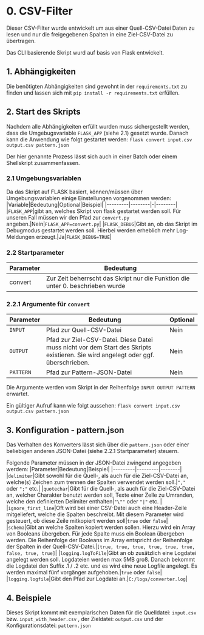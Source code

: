 # 0. CSV-Filter
Dieser CSV-Filter wurde entwickelt um aus einer Quell-CSV-Datei Daten zu lesen und nur die freigegebenen Spalten in eine Ziel-CSV-Datei zu übertragen.

Das CLI basierende Skript wurd auf basis von Flask entwickelt.

## 1. Abhängigkeiten
Die benötigten Abhängigkeiten sind gewohnt in der `requirements.txt` zu finden und lassen sich mit `pip install -r requirements.txt` erfüllen.

## 2. Start des Skripts
Nachdem alle Abhängigkeiten erfüllt wurden muss sichergestellt werden, dass die Umgebugsvariable `FLASK_APP` (siehe 2.1) gesetzt wurde. Danach kann die Anwendung wie folgt gestartet werden: `flask convert input.csv output.csv pattern.json`

Der hier genannte Prozess lässt sich auch in einer Batch oder einem Shellskript zusammenfassen.

### 2.1 Umgebungsvariablen
Da das Skript auf FLASK basiert, können/müssen über Umgebungsvariablen einige Einstellungen vorgenommen werden:
|Variable|Bedeutung|Optional|Beispiel|
|---------|--------|-|--------|
|`FLASK_APP`|gibt an, welches Skript von flask gestartet werden soll. Für unseren Fall müssen wir den Pfad zur `convert.py` angeben.|Nein|`FLASK_APP=convert.py`|
|`FLASK_DEBUG`|Gibt an, ob das Skript im Debugmodus gestartet werden soll. Hierbei werden erheblich mehr Log-Meldungen erzeugt.|Ja|`FLASK_DEBUG=TRUE`|

### 2.2 Startparameter
|Parameter|Bedeutung|
|---------|---------|
|convert  | Zur Zeit beherrscht das Skript nur die Funktion die unter 0. beschrieben wurde|

### 2.2.1 Argumente für `convert` 
|Parameter|Bedeutung|Optional|
|---------|---------|--------|
|`INPUT`|Pfad zur Quell-CSV-Datei|Nein|
|`OUTPUT`|Pfad zur Ziel-CSV-Datei. Diese Datei muss nicht vor dem Start des Skripts existieren. Sie wird angelegt oder ggf. überschrieben.|Nein|
|`PATTERN`|Pfad zur Pattern-JSON-Datei|Nein|

Die Argumente werden vom Skript in der Reihenfolge `INPUT OUTPUT PATTERN` erwartet.
 
Ein gültiger Aufruf kann wie folgt aussehen: `flask convert input.csv output.csv pattern.json`




## 3. Konfiguration - pattern.json
Das Verhalten des Konverters lässt sich über die `pattern.json` oder einer beliebigen anderen JSON-Datei (siehe 2.2.1 Startparameter) steuern.

Folgende Parameter müssen in der JSON-Datei zwingend angegeben werdem:
|Parameter|Bedeutung|Beispiel|
|---------|---------|--------|
|`delimiter`|Gibt sowohl für die Quell-, als auch für die Ziel-CSV-Datei an, welche(s) Zeichen zum trennen der Spalten verwendet werden soll.|`","` oder `";"` etc.|
|`quotechar`|Gibt für die Quell-, als auch für die Ziel-CSV-Datei an, welcher Charakter benutzt werden soll, Texte einer Zelle zu Umranden, welche den definierten Delimiter enthalten|`"\""` oder `"|"` etc. |
|`ignore_first_line`|Oft wird bei einer CSV-Datei auch eine Header-Zeile mitgeliefert, welche die Spalten beschreibt. Mit diesem Parameter wird gesteuert, ob diese Zeile mitkopiert werden soll|`true` oder `false`|
|`schema`|Gibt an welche Spalten kopiert werden sollen. Hierzu wird ein Array von Booleans übergeben. Für jede Spalte muss ein Boolean übergeben werden. Die Reihenfolge der Booleans im Array entspricht der Reihenfolge der Spalten in der Quell-CSV-Datei.|`[true, true, true, true, true, true, false, true, true]`|
|`logging.logToFile`|Gibt an ob zusätzlich eine Logdatei angelegt werden soll. Logdateien werden max 5MB groß. Danach bekommt die Logdatei den Suffix .1 / .2 etc. und es wird eine neue Logfile angelegt. Es werden maximal fünf vorgänger aufgehoben.|`true` oder `false`|
|`logging.logfile`|Gibt den Pfad zur Logdatei an.|`C:/logs/converter.log`|

## 4. Beispiele
Dieses Skript kommt mit exemplarischen Daten für die Quelldatei: `input.csv` bzw. `input_with_header.csv` , der Zieldatei: `output.csv` und der Konfigurationsdatei: `pattern.json`
